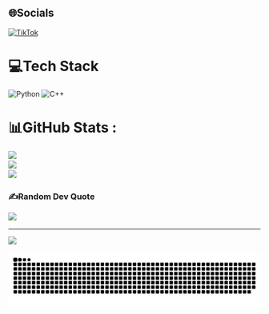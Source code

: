 
## 🌐Socials
[![TikTok](https://img.shields.io/badge/TikTok-%23000000.svg?logo=TikTok&logoColor=white)](https://tiktok.com/@https://www.tiktok.com/@caubethang2_) 

# 💻Tech Stack
![Python](https://img.shields.io/badge/python-3670A0?style=plastic&logo=python&logoColor=ffdd54) ![C++](https://img.shields.io/badge/c++-%2300599C.svg?style=plastic&logo=c%2B%2B&logoColor=white)
# 📊GitHub Stats :
![](https://github-readme-stats.vercel.app/api?username=Coffat&theme=blueberry&hide_border=false&include_all_commits=false&count_private=false)<br/>
![](https://github-readme-streak-stats.herokuapp.com/?user=Coffat&theme=blueberry&hide_border=false)<br/>
![](https://github-readme-stats.vercel.app/api/top-langs/?username=Coffat&theme=blueberry&hide_border=false&include_all_commits=false&count_private=false&layout=compact)

### ✍️Random Dev Quote
![](https://quotes-github-readme.vercel.app/api?type=horizontal&theme=radical)

---
[![](https://visitcount.itsvg.in/api?id=Coffat&icon=0&color=0)](https://visitcount.itsvg.in)


<picture>
  <source media="(prefers-color-scheme: dark)" srcset="https://raw.githubusercontent.com/Coffat/Coffat/output/github-snake-dark.svg" />
  <source media="(prefers-color-scheme: light)" srcset="https://raw.githubusercontent.com/Coffat/Coffat/output/github-snake.svg" />
  <img alt="github-snake" src="https://raw.githubusercontent.com/Coffat/Coffat/output/github-snake.svg" />
</picture>
